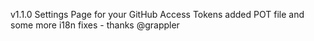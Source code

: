 v1.1.0
Settings Page for your GitHub Access Tokens
added POT file and some more i18n fixes - thanks @grappler